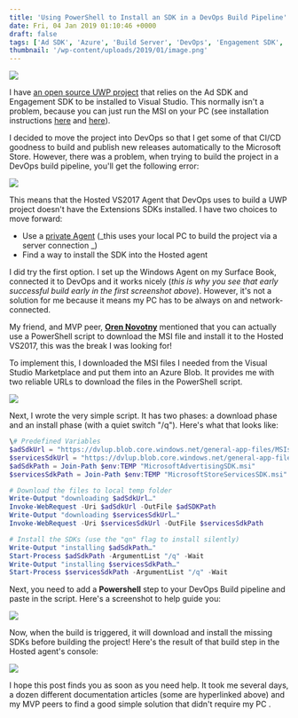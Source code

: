 ```yaml
---
title: 'Using PowerShell to Install an SDK in a DevOps Build Pipeline'
date: Fri, 04 Jan 2019 01:10:46 +0000
draft: false
tags: ['Ad SDK', 'Azure', 'Build Server', 'DevOps', 'Engagement SDK', 'Pipelines', 'PowerShell', 'tutorial', 'tutorial', 'UWP', 'UWP. DevOps', 'VSTS', 'windows 10']
thumbnail: '/wp-content/uploads/2019/01/image.png'
---
```


![](/wp-content/uploads/2019/01/image-4.png)

I have [an open source UWP project](https://github.com/LanceMcCarthy/MvpApi) that relies on the Ad SDK and Engagement SDK to be installed to Visual Studio. This normally isn't a problem, because you can just run the MSI on your PC (see installation instructions [here](https://docs.microsoft.com/en-us/windows/uwp/monetize/microsoft-store-services-sdk) and [here](https://docs.microsoft.com/en-us/windows/uwp/monetize/install-the-microsoft-advertising-libraries)).

I decided to move the project into DevOps so that I get some of that CI/CD goodness to build and publish new releases automatically to the Microsoft Store. However, there was a problem, when trying to build the project in a DevOps build pipeline, you'll get the following error:

![](/wp-content/uploads/2019/01/image.png)

This means that the Hosted VS2017 Agent that DevOps uses to build a UWP project doesn't have the Extensions SDKs installed. I have two choices to move forward:

*   Use a [private Agent](https://docs.microsoft.com/en-us/azure/devops/pipelines/agents/v2-windows?view=vsts) (_this uses your local PC to build the project via a server connection _)
*   Find a way to install the SDK into the Hosted agent

I did try the first option. I set up the Windows Agent on my Surface Book, connected it to DevOps and it works nicely (_this is why you see that early successful build early in the first screenshot above_). However, it's not a solution for me because it means my PC has to be always on and network-connected.

My friend, and MVP peer, **[Oren Novotny](https://twitter.com/onovotny)** mentioned that you can actually use a PowerShell script to download the MSI file and install it to the Hosted VS2017, this was the break I was looking for!

To implement this, I downloaded the MSI files I needed from the Visual Studio Marketplace and put them into an Azure Blob. It provides me with two reliable URLs to download the files in the PowerShell script.

![](/wp-content/uploads/2019/01/image-3.png)

Next, I wrote the very simple script. It has two phases: a download phase and an install phase (with a quiet switch "/q"). Here's what that looks like:

```powershell
\# Predefined Variables
$adSdkUrl = "https://dvlup.blob.core.windows.net/general-app-files/MSIs/MicrosoftAdvertisingSDK.msi"
$servicesSdkUrl = "https://dvlup.blob.core.windows.net/general-app-files/MSIs/MicrosoftStoreServicesSDK.msi"
$adSdkPath = Join-Path $env:TEMP "MicrosoftAdvertisingSDK.msi"
$servicesSdkPath = Join-Path $env:TEMP "MicrosoftStoreServicesSDK.msi"

# Download the files to local temp folder
Write-Output "downloading $adSdkUrl…"
Invoke-WebRequest -Uri $adSdkUrl -OutFile $adSDKPath
Write-Output "downloading $servicesSdkUrl…"
Invoke-WebRequest -Uri $servicesSdkUrl -OutFile $servicesSdkPath

# Install the SDKs (use the "qn" flag to install silently)
Write-Output "installing $adSdkPath…"
Start-Process $adSdkPath -ArgumentList "/q" -Wait
Write-Output "installing $servicesSdkPath…"
Start-Process $servicesSdkPath -ArgumentList "/q" -Wait
```

Next, you need to add a **Powershell** step to your DevOps Build pipeline and paste in the script. Here's a screenshot to help guide you:

![](/wp-content/uploads/2019/01/image-1.png)

Now, when the build is triggered, it will download and install the missing SDKs before building the project! Here's the result of that build step in the Hosted agent's console:

![](/wp-content/uploads/2019/01/image-2.png)

I hope this post finds you as soon as you need help. It took me several days, a dozen different documentation articles (some are hyperlinked above) and my MVP peers to find a good simple solution that didn't require my PC .